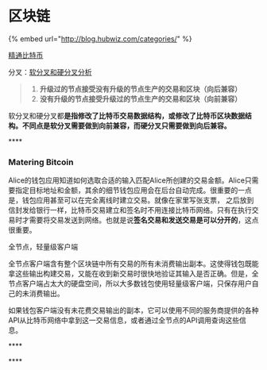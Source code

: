 # 区块链

{% embed url="http://blog.hubwiz.com/categories/" %}

[精通比特币](https://github.com/tianmingyun/MasterBitcoin2CN)



分叉：[软分叉和硬分叉分析](https://www.8btc.com/article/105773)

> 1. **升级过的节点接受没有升级的节点生产的交易和区块（向后兼容）**
> 2. **没有升级的节点接受升级过的节点生产的交易和区块（向前兼容）**

软分叉和硬分叉都**是指修改了比特币交易数据结构，或修改了比特币区块数据结构。不同点是软分叉需要做到向前兼容，而硬分叉只需要做到向后兼容。**

\*\*\*\*

### Matering Bitcoin

Alice的钱包应用知道如何选取合适的输入匹配Alice所创建的交易金额。Alice只需要指定目标地址和金额，其余的细节钱包应用会在后台自动完成。很重要的一点是，钱包应用甚至可以在完全离线时建立交易。就像在家里写张支票， 之后放到信封发给银行一样，比特币交易建立和签名时不用连接比特币网络。只有在执行交易时才需要将交易发送到网络。也就是说**签名交易和发送交易是可以分开的**，这点很重要。

全节点，轻量级客户端

全节点客户端含有整个区块链中所有交易的所有未消费输出副本。这使得钱包既能拿这些输出构建交易，又能在收到新交易时很快地验证其输入是否正确。但是，全节点客户端占太大的硬盘空间，所以大多数钱包使用轻量级客户端，只保存用户自己的未消费输出。

如果钱包客户端没有未花费交易输出的副本，它可以使用不同的服务商提供的各种API从比特币网络中拿到这一交易信息，或者通过全节点的API调用查询这些信息。



\*\*\*\*

\*\*\*\*



